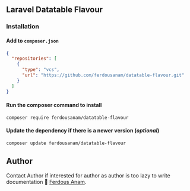 ## Laravel Datatable Flavour

### Installation

#### Add to `composer.json`

```json
{
  "repositories": [
    {
      "type": "vcs",
      "url": "https://github.com/ferdousanam/datatable-flavour.git"
    }
  ]
}
```

#### Run the composer command to install

```shell
composer require ferdousanam/datatable-flavour
```

#### Update the dependency if there is a newer version (_optional_)

```shell
composer update ferdousanam/datatable-flavour
```

## Author

Contact Author if interested for author as author is too lazy to write documentation
🙁 [Ferdous Anam](https://ferdousanam.gitlab.io).
